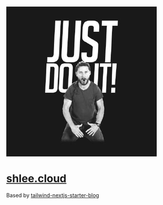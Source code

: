 ![tailwind-nextjs-banner](/public/static/images/twitter-card.png)

# [shlee.cloud](https://shlee.cloud)
Based by [tailwind-nextjs-starter-blog](https://github.com/timlrx/tailwind-nextjs-starter-blog)

